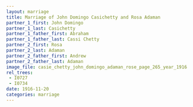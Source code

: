 ```yaml
---
layout: marriage
title: Marriage of John Domingo Casichetty and Rosa Adaman
partner_1_first: John Domingo
partner_1_last: Casichetty
partner_1_father_first: Abraham
partner_1_father_last: Cassi Chetty
partner_2_first: Rosa
partner_2_last: Adaman
partner_2_father_first: Andrew
partner_2_father_last: Adaman
image_file: casie_chetty_john_domingo_adaman_rose_page_265_year_1916
rel_trees:
 - I0727
 - I0734
date: 1916-11-20
categories: marriage
---
```


